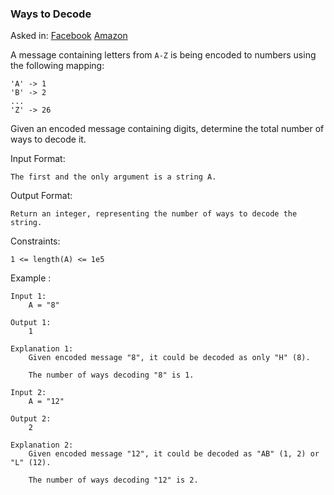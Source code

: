 ### Ways to Decode

Asked in: [Facebook](#) [Amazon](#)

A message containing letters from `A-Z` is being encoded to numbers using the following mapping:
```
'A' -> 1
'B' -> 2
...
'Z' -> 26
```
Given an encoded message containing digits, determine the total number of ways to decode it.

Input Format:
```
The first and the only argument is a string A.
```

Output Format:
```
Return an integer, representing the number of ways to decode the string.
```

Constraints:
```
1 <= length(A) <= 1e5
```

Example :
```
Input 1:
    A = "8"

Output 1:
    1

Explanation 1:
    Given encoded message "8", it could be decoded as only "H" (8).

    The number of ways decoding "8" is 1.

Input 2:
    A = "12"

Output 2:
    2

Explanation 2:
    Given encoded message "12", it could be decoded as "AB" (1, 2) or "L" (12).
    
    The number of ways decoding "12" is 2.
```